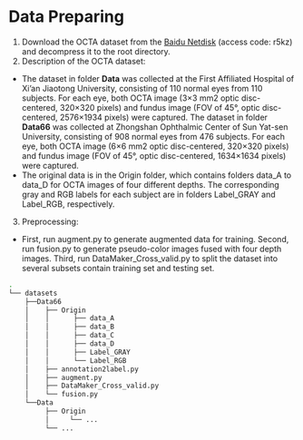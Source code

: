 # Data Preparing

1. Download the OCTA dataset from the [Baidu Netdisk](https://pan.baidu.com/s/1F04DSao6tLhbB5h5pUQqcQ?pwd=r5kz) (access code: r5kz) and decompress it to the root directory.
2. Description of the OCTA dataset:
* The dataset in folder **Data** was collected at the First Affiliated Hospital of Xi’an Jiaotong University, consisting of 110 normal eyes from 110 subjects. For each eye, both OCTA image (3×3 mm2 optic disc-centered, 320×320 pixels) and fundus image (FOV of 45°, optic disc-centered, 2576×1934 pixels) were captured. The dataset in folder **Data66** was collected at Zhongshan Ophthalmic Center of Sun Yat-sen University, consisting of 908 normal eyes from 476 subjects. For each eye, both OCTA image (6×6 mm2 optic disc-centered, 320×320 pixels) and fundus image (FOV of 45°, optic disc-centered, 1634×1634 pixels) were captured. 
* The original data is in the Origin folder, which contains folders data_A to data_D for OCTA images of four different depths. The corresponding gray and RGB labels for each subject are in folders Label_GRAY and Label_RGB, respectively.
3. Preprocessing:
* First, run augment.py to generate augmented data for training. Second, run fusion.py to generate pseudo-color images fused with four depth images. Third, run DataMaker_Cross_valid.py to split the dataset into several subsets contain training set and testing set.

```bash
.
└── datasets
    ├──Data66
    │    ├── Origin
    │    │      ├── data_A
    │    │      ├── data_B
    │    │      ├── data_C
    │    │      ├── data_D
    │    │      ├── Label_GRAY
    │    │      └── Label_RGB
    │    ├── annotation2label.py
    │    ├── augment.py
    │    ├── DataMaker_Cross_valid.py
    │    └── fusion.py
    └──Data
         ├── Origin
         │     └── ...
         └── ...

```
